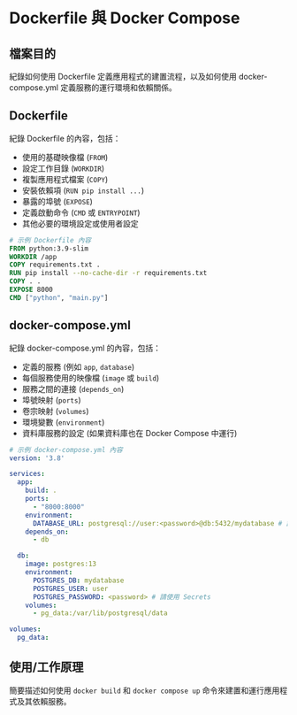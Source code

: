 # Dockerfile 與 Docker Compose

## 檔案目的

紀錄如何使用 Dockerfile 定義應用程式的建置流程，以及如何使用 docker-compose.yml 定義服務的運行環境和依賴關係。

## Dockerfile

紀錄 Dockerfile 的內容，包括：

- 使用的基礎映像檔 (`FROM`)
- 設定工作目錄 (`WORKDIR`)
- 複製應用程式檔案 (`COPY`)
- 安裝依賴項 (`RUN pip install ...`)
- 暴露的埠號 (`EXPOSE`)
- 定義啟動命令 (`CMD` 或 `ENTRYPOINT`)
- 其他必要的環境設定或使用者設定

```dockerfile
# 示例 Dockerfile 內容
FROM python:3.9-slim
WORKDIR /app
COPY requirements.txt .
RUN pip install --no-cache-dir -r requirements.txt
COPY . .
EXPOSE 8000
CMD ["python", "main.py"]
```

## docker-compose.yml

紀錄 docker-compose.yml 的內容，包括：

- 定義的服務 (例如 `app`, `database`)
- 每個服務使用的映像檔 (`image` 或 `build`)
- 服務之間的連接 (`depends_on`)
- 埠號映射 (`ports`)
- 卷宗映射 (`volumes`)
- 環境變數 (`environment`)
- 資料庫服務的設定 (如果資料庫也在 Docker Compose 中運行)

```yaml
# 示例 docker-compose.yml 內容
version: '3.8'

services:
  app:
    build: .
    ports:
      - "8000:8000"
    environment:
      DATABASE_URL: postgresql://user:<password>@db:5432/mydatabase # 請使用實際連接字串和 Secrets
    depends_on:
      - db

  db:
    image: postgres:13
    environment:
      POSTGRES_DB: mydatabase
      POSTGRES_USER: user
      POSTGRES_PASSWORD: <password> # 請使用 Secrets
    volumes:
      - pg_data:/var/lib/postgresql/data

volumes:
  pg_data:
```

## 使用/工作原理

簡要描述如何使用 `docker build` 和 `docker compose up` 命令來建置和運行應用程式及其依賴服務。 